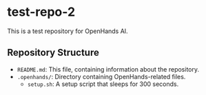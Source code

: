 # test-repo-2

This is a test repository for OpenHands AI.

## Repository Structure

- `README.md`: This file, containing information about the repository.
- `.openhands/`: Directory containing OpenHands-related files.
  - `setup.sh`: A setup script that sleeps for 300 seconds.